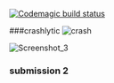 [![Codemagic build status](https://api.codemagic.io/apps/63e8e333d62bbda6b467a861/63e8e333d62bbda6b467a860/status_badge.svg)](https://codemagic.io/apps/63e8e333d62bbda6b467a861/63e8e333d62bbda6b467a860/latest_build)

###crashlytic
![crash](https://user-images.githubusercontent.com/85942926/218472655-3a3197cc-b4b1-4841-a1c4-29d87ff8d6c7.jpg)

![Screenshot_3](https://user-images.githubusercontent.com/85942926/218313032-58452731-ded1-4aae-9fc5-e1e64b845340.jpg)
### submission 2
